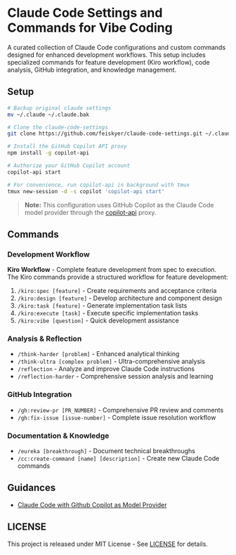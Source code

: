 # Claude Code Settings and Commands for Vibe Coding

A curated collection of Claude Code configurations and custom commands designed for enhanced development workflows. This setup includes specialized commands for feature development (Kiro workflow), code analysis, GitHub integration, and knowledge management.

## Setup

```sh
# Backup original claude settings
mv ~/.claude ~/.claude.bak

# Clone the claude-code-settings
git clone https://github.com/feiskyer/claude-code-settings.git ~/.claude

# Install the GitHub Copilot API proxy
npm install -g copilot-api

# Authorize your GitHub Copilot account
copilot-api start

# For convenience, run copilot-api in background with tmux
tmux new-session -d -s copilot 'copilot-api start'
```

> **Note:** This configuration uses GitHub Copilot as the Claude Code model provider through the [copilot-api](https://github.com/ericc-ch/copilot-api) proxy.

## Commands

### Development Workflow

**Kiro Workflow** - Complete feature development from spec to execution. The Kiro commands provide a structured workflow for feature development:

1. `/kiro:spec [feature]` - Create requirements and acceptance criteria
2. `/kiro:design [feature]` - Develop architecture and component design
3. `/kiro:task [feature]` - Generate implementation task lists
4. `/kiro:execute [task]` - Execute specific implementation tasks
5. `/kiro:vibe [question]` - Quick development assistance

### Analysis & Reflection

- `/think-harder [problem]` - Enhanced analytical thinking
- `/think-ultra [complex problem]` - Ultra-comprehensive analysis
- `/reflection` - Analyze and improve Claude Code instructions
- `/reflection-harder` - Comprehensive session analysis and learning

### GitHub Integration

- `/gh:review-pr [PR_NUMBER]` - Comprehensive PR review and comments
- `/gh:fix-issue [issue-number]` - Complete issue resolution workflow

### Documentation & Knowledge

- `/eureka [breakthrough]` - Document technical breakthroughs
- `/cc:create-command [name] [description]` - Create new Claude Code commands

## Guidances

- [Claude Code with Github Copilot as Model Provider](guidances/github-copilot.md)

## LICENSE

This project is released under MIT License - See [LICENSE](LICENSE) for details.
